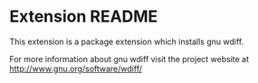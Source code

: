 # Extension README

This extension is a package extension which installs gnu wdiff.

For more information about gnu wdiff visit the project website at
http://www.gnu.org/software/wdiff/

